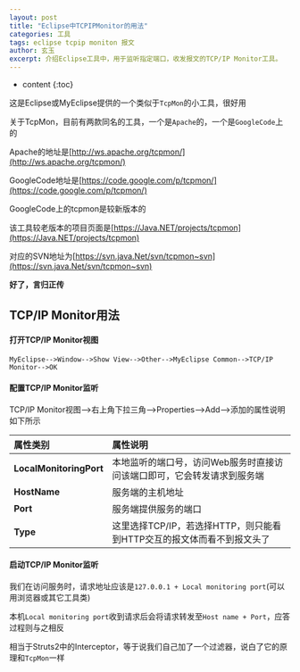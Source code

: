 ```yaml
---
layout: post
title: "Eclipse中TCPIPMonitor的用法"
categories: 工具
tags: eclipse tcpip moniton 报文
author: 玄玉
excerpt: 介绍Eclipse工具中，用于监听指定端口，收发报文的TCP/IP Monitor工具。
---
```


* content
{:toc}


这是Eclipse或MyEclipse提供的一个类似于`TcpMon`的小工具，很好用

关于TcpMon，目前有两款同名的工具，一个是`Apache`的，一个是`GoogleCode`上的

Apache的地址是[http://ws.apache.org/tcpmon/](http://ws.apache.org/tcpmon/)

GoogleCode地址是[https://code.google.com/p/tcpmon/](https://code.google.com/p/tcpmon/)

GoogleCode上的tcpmon是较新版本的

该工具较老版本的项目页面是[https://Java.NET/projects/tcpmon](https://Java.NET/projects/tcpmon)

对应的SVN地址为[https://svn.java.Net/svn/tcpmon~svn](https://svn.java.Net/svn/tcpmon~svn)

**好了，言归正传**

## TCP/IP Monitor用法

#### 打开TCP/IP Monitor视图

`MyEclipse-->Window-->Show View-->Other-->MyEclipse Common-->TCP/IP Monitor-->OK`

#### 配置TCP/IP Monitor监听

TCP/IP Monitor视图——>右上角下拉三角——>Properties——>Add——>添加的属性说明如下所示

| 属性类别 | 属性说明 |
|:------------------------|:--------------------------------------------------------------- |
| **LocalMonitoringPort** | 本地监听的端口号，访问Web服务时直接访问该端口即可，它会转发请求到服务端 |
| **HostName**            | 服务端的主机地址                                                  |
| **Port**                | 服务端提供服务的端口                                               |
| **Type**                | 这里选择TCP/IP，若选择HTTP，则只能看到HTTP交互的报文体而看不到报文头了 |

#### 启动TCP/IP Monitor监听

我们在访问服务时，请求地址应该是`127.0.0.1 + Local monitoring port`(可以用浏览器或其它工具类)

本机`Local monitoring port`收到请求后会将请求转发至`Host name + Port`，应答过程则与之相反

相当于Struts2中的Interceptor，等于说我们自己加了一个过滤器，说白了它的原理和`TcpMon`一样